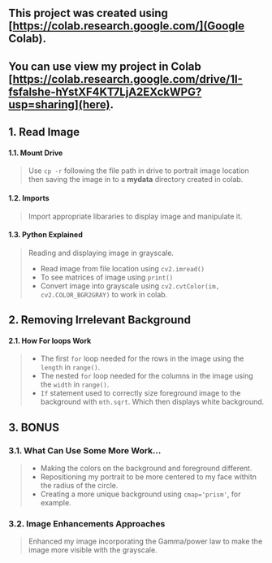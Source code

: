 ## This project was created using [https://colab.research.google.com/](Google Colab).
## You can use view my project in Colab [https://colab.research.google.com/drive/1I-fsfalshe-hYstXF4KT7LjA2EXckWPG?usp=sharing](here).
## 1. **Read Image**
#### 1.1. Mount Drive
> Use `cp -r` following the file path in drive to portrait image location then saving the image in to a **mydata** directory created in colab.
#### 1.2. Imports
> Import appropriate libararies to display image and manipulate it.
#### 1.3. Python Explained
> Reading and displaying image in grayscale.
> - Read image from file location using `cv2.imread()`
> - To see matrices of image using `print()`
> - Convert image into grayscale using `cv2.cvtColor(im, cv2.COLOR_BGR2GRAY)` to work in colab.
## 2. **Removing Irrelevant Background**
#### 2.1. How For loops Work 
> - The first `for` loop needed for the rows in the image using the `length` in `range()`.
> - The nested `for` loop needed for the columns in the image using the `width` in `range()`.
> -  `If` statement used to correctly size foreground image to the background with `mth.sqrt`. Which then displays white background.
## 3. **BONUS**
### 3.1. What Can Use Some More Work...
> - Making the colors on the background and foreground different.
> - Repositioning my portrait to be more centered to my face withitn the radius of the circle.
> - Creating a more unique background using `cmap='prism'`, for example.
### 3.2. Image Enhancements Approaches
> Enhanced my image incorporating the Gamma/power law to make the image more visible with the grayscale. 

